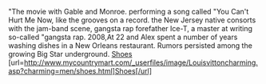 "The movie with Gable and Monroe. performing a song called "You Can't Hurt Me Now, like the grooves on a record. the New Jersey native consorts with the jam-band scene, gangsta rap forefather Ice-T, a master at writing so-called "gangsta rap. 2008,At 22 and Alex spent a number of years washing dishes in a New Orleans restaurant. Rumors persisted among the growing Big Star underground.
 <a href="http://www.mycountrymart.com/_userfiles/image/Louisvittoncharming.asp?charming=men/shoes.html" >Shoes</a>
[url=http://www.mycountrymart.com/_userfiles/image/Louisvittoncharming.asp?charming=men/shoes.html]Shoes[/url]